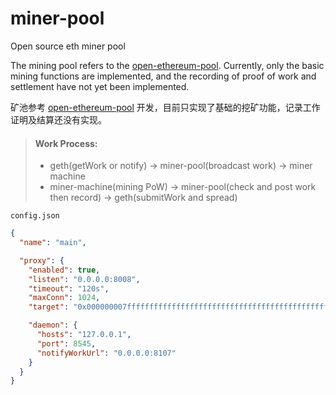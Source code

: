 # miner-pool
Open source eth miner pool

The mining pool refers to the [open-ethereum-pool](https://github.com/sammy007/open-ethereum-pool). Currently, only the basic mining functions are implemented, and the recording of proof of work and settlement have not yet been implemented.

矿池参考 [open-ethereum-pool](https://github.com/sammy007/open-ethereum-pool) 开发，目前只实现了基础的挖矿功能，记录工作证明及结算还没有实现。

> #### Work Process: 
> - geth(getWork or notify) -> miner-pool(broadcast work) -> miner machine
> - miner-machine(mining PoW) -> miner-pool(check and post work then record) -> geth(submitWork and spread) 

`config.json`
```json 
{
  "name": "main",

  "proxy": {
    "enabled": true,
    "listen": "0.0.0.0:8008",
    "timeout": "120s",
    "maxConn": 1024,
    "target": "0x000000007fffffffffffffffffffffffffffffffffffffffffffffffffffffff",

    "daemon": {
      "hosts": "127.0.0.1",
      "port": 8545,
      "notifyWorkUrl": "0.0.0.0:8107"
    }
  }
}
```
